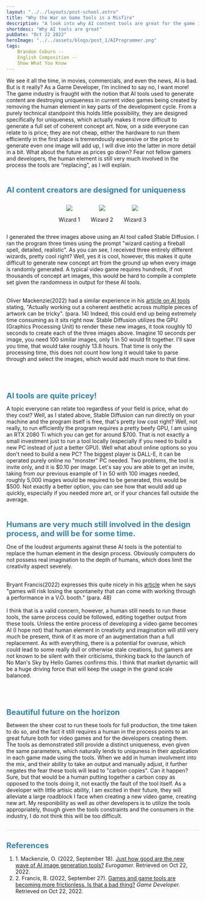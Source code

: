 ```yaml
---
layout: "../../layouts/post-school.astro"
title: "Why the War on Game Tools is a Misfire"
description: "A look into why AI content tools are great for the game industry, and why common fears may be misguided."
shortdesc: "Why AI tools are great"
pubDate: "Oct 22 2022"
heroImage: "../../assets/blogs/post_1/AIProgrammer.png"
tags:
    Brandon Coburn --
    English Composition --
    Show What You Know
---
```

<style>

    main{
        display: flex;
        justify-content: center;
    }

    .hero-container{
        padding-top: 2rem;
        display:flex;
        justify-content: center;
    }

    .hero-image{
        width:auto;
        height:auto;
    }

    .article{
        display: grid;
        width: 90%;
    }

    .image {
        max-width: 100%;
    }

    .images {
        display: flex;
        justify-content: center;

    }

    .wrapper{
        display: flex;
        flex-direction: column;
        text-align: center;
        padding: 1em;
    }

    .section-title{
        font-size: 20px;
        font-weight: bold;
        color: #3582a6;
    }

    .references{
				margin-top: 2em;
				border-top: 1px solid #DDD;
			}
</style>
We see it all the time, in movies, commercials, and even the news, AI is bad. But is it really? As a Game Developer, I’m  inclined to say no, I want more! The game industry is fraught with the notion that AI tools used to generate content are destroying uniqueness in current video games being created by removing the human element in key parts of the development cycle. From a purely technical standpoint this holds little possibility, they are designed specifically for uniqueness, which actually makes it more difficult to generate a full set of coherent concept art. Now, on a side everyone can relate to is price; they are not cheap, either the hardware to run them efficiently in the first place is tremendously expensive or the price to generate even one image will add up, I will dive into the latter in more detail in a bit. What about the future as prices go down? Fear not fellow gamers and developers, the human element is still very much involved in the process the tools are “replacing”, as I will explain.
</br>
</br>
<h1 class="section-title">AI content creators are designed for uniqueness</h1>  
<section class="images">
<div class="wrapper">
    <div class="image-container">
        <img class="image" src="../../assets/blogs/post_1/Wizard_1.jpeg"/>
    </div>
    <p>Wizard 1</p>
</div>
<div class="wrapper">
    <div class="image-container">
        <img class="image" src="../../assets/blogs/post_1/Wizard_2.jpeg"/>
    </div>
    <p>Wizard 2</p>
</div>
<div class="wrapper">
    <div class="image-container">
        <img class="image" src="../../assets/blogs/post_1/Wizard_3.jpeg"/>
    </div>
    <p>Wizard 3</p>
</div>
</section>
I generated the three images above using an AI tool called Stable Diffusion. I ran the program three times using the prompt "wizard casting a fireball spell, detailed, realistic". As you can see, I received three entirely different wizards, pretty cool right? Well, yes it is cool, however, this makes it quite difficult to generate new concept art from the ground up when every image is randomly generated. A typical video game requires hundreds, if not thousands of concept art images, this would be hard to compile a complete set given the randomness in output for these AI tools.
</br>
</br>
<p>
Oliver Mackenzie(2022) had a similar experience in his <a href="https://www.eurogamer.net/digitalfoundry-2022-just-how-good-are-the-new-wave-of-ai-image-generation-tools">article on AI tools</a> stating, "Actually working out a coherent aesthetic across multiple pieces of artwork can be tricky". (para. 14) Indeed, this could end up being extremely time consuming as it sits right now. Stable Diffusion utilizes the GPU (Graphics Processing Unit) to render these new images, it took roughly 10 seconds to create each of the three images above. Imagine 10 seconds per image, you need 100 similar images, only 1 in 50 would fit together. I'll save you time, that would take roughly 13.8 hours. That time is only the processing time, this does not count how long it would take to parse through and select the images, which would add much more to that time.
<p>
</br>
</br>
<h1 class="section-title">AI tools are quite pricey!</h1>
A topic everyone can relate too regardless of your field is price, what do they cost? Well, as I stated above, Stable Diffusion can run directly on your machine and the program itself is free, that's pretty low cost right? Well, not really, to run efficiently the program requires a pretty beefy GPU, I am using an RTX 2080 Ti which you can get for around $700. That is not exactly a small investment just to run a tool locally (especially if you need to build a new PC instead of just a better GPU). Well what about online options so you don't need to build a new PC? The biggest player is DALL-E, it can be operated purely online no "monster" PC needed. Two problems, the tool is invite only, and it is $0.10 per image. Let's say you are able to get an invite, taking from our previous example of 1 in 50 with 100 images needed, roughly 5,000 images would be required to be generated, this would be $500. Not exactly a better option, you can see how that would add up quickly, especially if you needed more art, or if your chances fall outside the average. 
</br>
</br>
<h1 class="section-title">Humans are very much still involved in the design process, and will be for some time.</h1>
One of the loudest arguments against these AI tools is the potential to replace the human element in the design process. Obviously computers do not possess real imagination to the depth of humans, which does limit the creativity aspect severely. 
</br>
</br>
<p>
Bryant Francis(2022) expresses this quite nicely in his <a href="https://www.gamedeveloper.com/blogs/games-and-game-tools-are-becoming-more-frictionless-that-might-be-a-bad-thing">article</a> when he says "games will risk losing the spontaneity that can come with working through a performance in a V.O. booth." (para. 48)
</br>
</br>
I think that is a valid concern, however, a human still needs to run these tools, the same process could be followed, editing together output from these tools. Unless the entire process of developing a video game becomes AI (I hope not) that human element in creativity and imagination will still very much be present, think of it as more of an augmentation than a full replacement. As with everything, there is a potential for overuse, which could lead to some really dull or otherwise stale creations, but gamers are not known to be silent with their criticisms, thinking back to the launch of No Man's Sky by Hello Games confirms this. I think that market dynamic will be a huge driving force that will keep the usage in the grand scale balanced.
</p>
</br>
</br>
<h1 class="section-title">Beautiful future on the horizon</h1>
Between the sheer cost to run these tools for full production, the time taken to do so, and the fact it still requires a human in the process points to an great future both for video games and for the developers creating them. The tools as demonstrated still provide a distinct uniqueness, even given the same parameters, which naturally lends to uniquness in their application in each game made using the tools. When we add in human involvment into the mix, and their ability to take an output and manually adjust, it further negates the fear these tools will lead to "carbon copies". Can it happen? Sure, but that would be a human putting together a carbon copy as opposed to the tools doing it, not exactly the fault of the tool itself. As a developer with little artisic ability, I am excited in their future, they will alleviate a large roadblock I face when creating a new video game, creating new art. My responibility as well as other developers is to utilize the tools appropriately, though given the tools constraints and the consumers in the industry, I do not think this will be too difficult.
<div class="references">
    <h1 class="section-title">References</h1>
    <ol>
    <li>
    1. Mackenzie, O. (2022, September 18). <a href="https://www.eurogamer.net/digitalfoundry-2022-just-how-good-are-the-new-wave-of-ai-image-generation-tools">Just how good are the new wave of AI image generation tools?</a> <cite>Eurogamer.</cite> Retrieved on Oct 22, 2022.
    </li>
    <li>
    2. Francis, B. (2022, September 27). <a href = "https://www.gamedeveloper.com/blogs/games-and-game-tools-are-becoming-more-frictionless-that-might-be-a-bad-thing">Games and game tools are becoming more frictionless. Is that a bad thing?</a> <cite>Game Developer.</cite> Retrieved on Oct 22, 2022.
    </li>
    </ol>
</div>